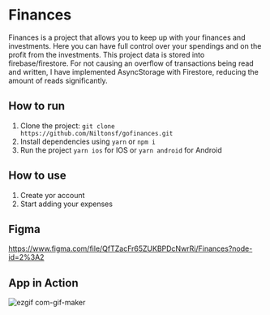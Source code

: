 # Finances
  Finances is a project that allows you to keep up with your finances and investments. Here you can have full control over your spendings and on the profit from the investments. This project data is stored into firebase/firestore. For not causing an overflow of transactions being read and written, I have implemented AsyncStorage with Firestore, reducing the amount of reads significantly.

## How to run
1. Clone the project: `git clone https://github.com/Niltonsf/gofinances.git`
2. Install dependencies using `yarn` or `npm i`
3. Run the project `yarn ios` for IOS or `yarn android` for Android 

## How to use
1. Create yor account
2. Start adding your expenses

## Figma
https://www.figma.com/file/QfTZacFr65ZUKBPDcNwrRi/Finances?node-id=2%3A2

## App in Action
![ezgif com-gif-maker](https://user-images.githubusercontent.com/49406326/154384241-f78fa61e-fd73-4caa-895f-c3532bbc55ed.gif)
